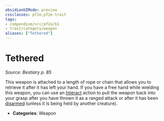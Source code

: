 ```yaml
---
obsidianUIMode: preview
cssclasses: pf2e,pf2e-trait
tags:
- compendium/src/pf2e/b1
- trait/category/weapon
aliases: ["Tethered"]
---
```

# Tethered  
*Source: Bestiary p. 85*  

This weapon is attached to a length of rope or chain that allows you to retrieve it after it has left your hand. If you have a free hand while wielding this weapon, you can use an [Interact](rules/actions/interact.md) action to pull the weapon back into your grasp after you have thrown it as a ranged attack or after it has been [disarmed](rules/actions/disarm.md) (unless it is being held by another creature).

- **Categories**: Weapon